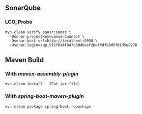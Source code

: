 ## SonarQube

### LCO_Probe
```
mvn clean verify sonar:sonar \
  -Dsonar.projectKey=Lansa-Connect \
  -Dsonar.host.url=http://localhost:9000 \
  -Dsonar.login=sqp_9f2fb34f847b384beef26ef5dfb8d5f81d5e9278
```

## Maven Build

### With *maven-assembly-plugin*
```
mvn clean install   (Fat jar file)
```

### With *spring-boot-maven-plugin*
```
mvn clean package spring-boot:repackage
```